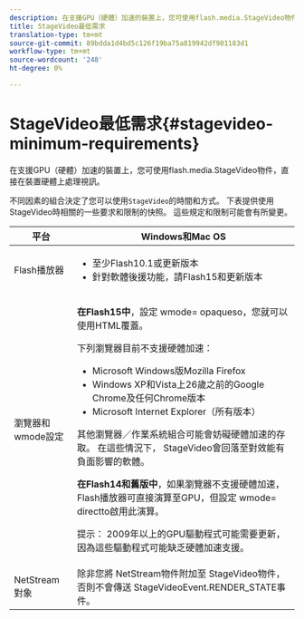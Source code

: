```yaml
---
description: 在支援GPU（硬體）加速的裝置上，您可使用flash.media.StageVideo物件，直接在裝置硬體上處理視訊。
title: StageVideo最低需求
translation-type: tm+mt
source-git-commit: 89bdda1d4bd5c126f19ba75a819942df901183d1
workflow-type: tm+mt
source-wordcount: '248'
ht-degree: 0%

---
```



# StageVideo最低需求{#stagevideo-minimum-requirements}

在支援GPU（硬體）加速的裝置上，您可使用flash.media.StageVideo物件，直接在裝置硬體上處理視訊。

<!--<a id="section_64DDAA8DB215493E8A7CA6636819D350"></a>-->

不同因素的組合決定了您可以使用`StageVideo`的時間和方式。 下表提供使用StageVideo時相關的一些要求和限制的快照。 這些規定和限制可能會有所變更。

<table id="table_882F4462A5AE47E28A60A39D112164A7"> 
 <thead> 
  <tr> 
   <th colname="col1" class="entry"> 平台 </th> 
   <th colname="col2" class="entry"> Windows和Mac OS </th> 
  </tr>
 </thead>
 <tbody> 
  <tr> 
   <td colname="col1"> Flash播放器 </td> 
   <td colname="col2"> 
    <ul id="ul_s42_lm2_jp"> 
     <li id="li_308FA9EC206B437A9EE04C29F9480B73">至少Flash10.1或更新版本 </li> 
     <li id="li_5898EDB0D12A43389076BCC7F4A27A0A">針對軟體後援功能，請Flash15和更新版本 </li> 
    </ul> </td> 
  </tr> 
  <tr> 
   <td colname="col1">瀏覽器和<span class="codeph"> wmode</span>設定 </td> 
   <td colname="col2"> <p><b>在Flash15中</b>，設定 <span class="codeph"> wmode=</span> opaqueso，您就可以使用HTML覆蓋。 </p> <p>下列瀏覽器目前不支援硬體加速： 
     <ul id="ul_frv_ykf_jp"> 
      <li id="li_3D407A61FEE042A9B85A6EFACA6D7719">Microsoft Windows版Mozilla Firefox </li> 
      <li id="li_39B85AC352564DA8B86EA826638F1F4B">Windows XP和Vista上26歲之前的Google Chrome及任何Chrome版本 </li> 
      <li id="li_0042BA6070C849E6B7C4B4BF4333F712">Microsoft Internet Explorer（所有版本） </li> 
     </ul>其他瀏覽器／作業系統組合可能會妨礙硬體加速的存取。 在這些情況下，<span class="codeph"> StageVideo</span>會回落至對效能有負面影響的軟體。 </p> <p><b>在Flash14和舊版中</b>，如果瀏覽器不支援硬體加速，Flash播放器可直接演算至GPU，但設定 <span class="codeph"> wmode=</span> directto啟用此演算。 <p>提示： 2009年以上的GPU驅動程式可能需要更新，因為這些驅動程式可能缺乏硬體加速支援。 </p> </p> </td> 
  </tr> 
  <tr> 
   <td colname="col1"> NetStream對象 </td> 
   <td colname="col2">除非您將<span class="codeph"> NetStream</span>物件附加至<span class="codeph"> StageVideo</span>物件，否則不會傳送<span class="codeph"> StageVideoEvent.RENDER_STATE</span>事件。 </td> 
  </tr> 
 </tbody> 
</table>

